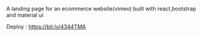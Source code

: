 A landing page for an ecommerce website(vimeo) built with react,bootstrap and material ui

Deploy : https://bit.ly/4344TMA
